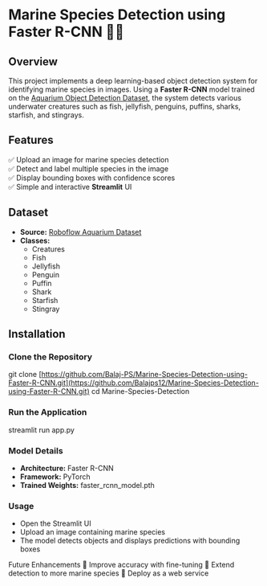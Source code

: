 # **Marine Species Detection using Faster R-CNN** 🌊🐠  

## **Overview**  
This project implements a deep learning-based object detection system for identifying marine species in images. Using a **Faster R-CNN** model trained on the [Aquarium Object Detection Dataset](https://public.roboflow.com/object-detection/aquarium/2), the system detects various underwater creatures such as fish, jellyfish, penguins, puffins, sharks, starfish, and stingrays.  

## **Features**  
✅ Upload an image for marine species detection  
✅ Detect and label multiple species in the image  
✅ Display bounding boxes with confidence scores  
✅ Simple and interactive **Streamlit** UI  

## **Dataset**  
- **Source:** [Roboflow Aquarium Dataset](https://public.roboflow.com/object-detection/aquarium/2)  
- **Classes:**  
  - Creatures  
  - Fish  
  - Jellyfish  
  - Penguin  
  - Puffin  
  - Shark  
  - Starfish  
  - Stingray  

## **Installation**  
### Clone the Repository  

git clone [https://github.com/Balaj-PS/Marine-Species-Detection-using-Faster-R-CNN.git](https://github.com/Balajps12/Marine-Species-Detection-using-Faster-R-CNN.git)
cd Marine-Species-Detection

### Run the Application

streamlit run app.py

### Model Details

- **Architecture:** Faster R-CNN
- **Framework:** PyTorch
- **Trained Weights:** faster_rcnn_model.pth

### Usage

- Open the Streamlit UI
- Upload an image containing marine species
- The model detects objects and displays predictions with bounding boxes

Future Enhancements
🔹 Improve accuracy with fine-tuning
🔹 Extend detection to more marine species
🔹 Deploy as a web service
